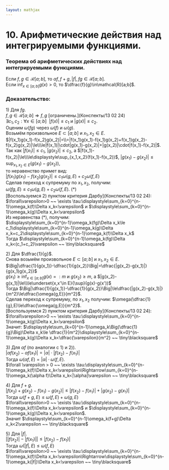 ```yaml
---  
layout: mathjax  
---  
```

  
# 10. Арифметические действия над интегрируемыми функциями.  
  
### Теорема об арифметических действиях над интегрируемыми функциями.  
Если $f,g\in\mathcal{R}[a;b]$, то $\alpha f,f+g,|f|, fg\in\mathcal{R}[a;b]$.  
Если $\displaystyle\inf_{x\in[a;b]} g(x)>0$, то $\dfrac{f}{g}\in\mathcal{R}[a;b]$.  
  
### Доказательство:  
$1)$ Для $fg$.  
$f,g\in\mathcal{R}[a;b]\Rightarrow f,g$  [ограничены.](Конспекты/13 02 24)  
$\exists c_1,c_2:\forall x\in[a;b] ~~ |f(x)|\le c_1$ и $|g(x)|\le c_2$.  
Оценим $\omega(fg)$ через $\omega(f)$ и $\omega(g)$.  
Возьмём произвольное $E\subset[a;b]$ и $x_1,x_2\in E$.  
$|f(x_1)g(x_1)-f(x_2)g(x_2)|=\\=|f(x_1)g(x_1)-f(x_1)g(x_2)+f(x_1)g(x_2)-f(x_2)g(x_2)|\le\\\le|f(x_1)|\cdot|g(x_1)-g(x_2)|+|g(x_2)|\cdot|f(x_1)-f(x_2)|$.  
Так как $|f(x_1)|\leq c_1$, $|g(x_2)|\leq c_2$, а $|f(x_1)-f(x_2)|\le\\\le\displaystyle\sup_{x_1,x_2}(f(x_1)-f(x_2))$, $|g(x_1)-g(x_2)|\le\displaystyle\sup_{x_1,x_2\in E}\big(g(x_1)-g(x_2)\big)$,  
то неравенство примет вид:  
 $|f(x_1)g(x_1)-f(x_2)g(x_2)|\le c_1\omega(g,E)+c_2\omega(f,E)$  
Сделав переход к супремуму по $x_1, x_2$, получим:  
$\omega(fg,E)\le c_1\omega(g,E)+c_2\omega(f,E)$. $( * )$  
[Воспользуемся $2)$ пунктом критерия Дарбу](Конспекты/13 02 24):  
$\forall\varepsilon>0 ~~ \exists \tau:\displaystyle\sum_{k=0}^{n-1}\omega_k(f)\Delta x_k<\varepsilon$ и $\displaystyle\sum_{k=0}^{n-1}\omega_k(g)\Delta x_k<\varepsilon$  
Из неравенства $( * )$, получим:  
$\displaystyle\sum_{k=0}^{n-1}\omega_k(fg)\Delta x_k\le c_1\displaystyle\sum_{k=0}^{n-1}\omega_k(g)\Delta x_k+c_2\displaystyle\sum_{k=0}^{n-1}\omega_k(f)\Delta x_k$  
Тогда $\displaystyle\sum_{k=0}^{n-1}\omega_k(fg)\Delta x_k<(c_1+c_2)\varepsilon ~~ \tiny\blacksquare$  
  
$2)$ Для $\dfrac{1}{g}$.  
Снова возьмём произвольное $E\subset[a;b]$ и $x_1,x_2\in E$.  
$\Big|\dfrac{1}{g(x_1)}-\dfrac{1}{g(x_2)}\Big|=\dfrac{|g(x_2)-g(x_1)|}{g(x_1)g(x_2)}$  
$g(x_1)\ge\displaystyle\inf_{x\in[a;b]}g(x)=:m$ и $g(x_2)\ge m$, а $|g(x_2)-g(x_1)|\le\\\le\underset{x,x'\in E}{\sup}(g(x)-g(x'))$  
Тогда $\Big|\dfrac{1}{g(x_1)}-\dfrac{1}{g(x_2)}\Big|\le\dfrac{|g(x_2)-g(x_1)|}{m^2}\le\dfrac{\omega(g,E)}{m^2}$.  
Сделав переход к супремуму, по $x_1,x_2$ получим: $\omega(\dfrac{1}{g},E)\le\dfrac{\omega(g,E)}{m^2}$.  
[Воспользуемся $2)$ пунктом критерия Дарбу](Конспекты/13 02 24):  
$\forall\varepsilon>0 ~~ \exists \tau:\displaystyle\sum_{k=0}^{n-1}\omega_k(g)\Delta x_k<\varepsilon$  
Значит: $\displaystyle\sum_{k=0}^{n-1}\omega_k\Big(\dfrac{1}{g}\Big)\Delta x_k\le \dfrac{1}{m^2}\displaystyle\sum_{k=0}^{n-1}\omega_k(g)\Delta x_k<\dfrac{\varepsilon}{m^2} ~~ \tiny\blacksquare$  
  
$3)$ Для $\alpha f$ (по аналогии с $1)$ и $2)$).  
$|\alpha f(x_2)-\alpha f(x_1)|=|\alpha|\cdot|f(x_2)-f(x_1)|$  
Тогда $\omega(\alpha f, E)=|\alpha|\cdot\omega(f,E)$.  
$\forall \varepsilon > 0 ~~ \exists \tau:\displaystyle\sum_{k=0}^{n-1}\omega_k(f)\Delta x_k<\varepsilon\Rightarrow\sum_{k=0}^{n-1}\omega_k(\alpha f)\Delta x_k<|\alpha|\varepsilon ~~ \tiny\blacksquare$  
  
$4)$ Для $f + g$.  
$|f(x_2)+g(x_2)-f(x_1)-g(x_2)|\le|f(x_2)-f(x_1)|+|g(x_2)-g(x_1)|$  
Тогда $\omega(f+g,E)\le\omega(f,E)+\omega(g,E)$  
$\forall\varepsilon>0 ~~ \exists \tau:\displaystyle\sum_{k=0}^{n-1}\omega_k(f)\Delta x_k<\varepsilon$ и $\displaystyle\sum_{k=0}^{n-1}\omega_k(g)\Delta x_k<\varepsilon$.  
Значит $\displaystyle\sum_{k=0}^{n-1}\omega_k(f+g)\Delta x_k<2\varepsilon ~~ \tiny\blacksquare$  
  
$5)$ Для $|f|$.  
$\big||f(x_2)|-|f(x_1)|\big|\le|f(x_2)-f(x_1)|$  
Тогда $\omega(|f|,E)\le\omega(f,E)$  
$\forall\varepsilon>0 ~~ \exists \tau:\displaystyle\sum_{k=0}^{n-1}\omega_k(f)\Delta x_k<\varepsilon\Rightarrow\displaystyle\sum_{k=0}^{n-1}\omega_k(|f|)\Delta x_k<\varepsilon ~~ \tiny\blacksquare$  
